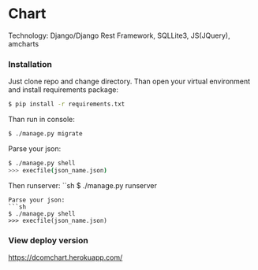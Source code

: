 # Chart

Technology:
Django/Django Rest Framework,
SQLLite3, JS(JQuery), amcharts

### Installation

Just clone repo and change directory. Than open your virtual environment and install requirements package:
```sh
$ pip install -r requirements.txt
```
Than run in console:
```sh
$ ./manage.py migrate
```
Parse your json:
```sh
$ ./manage.py shell
>>> execfile(json_name.json) 
```
Then runserver:
``sh
$ ./manage.py runserver 
```
Parse your json:
```sh
$ ./manage.py shell
>>> execfile(json_name.json) 
```

### View deploy version
https://dcomchart.herokuapp.com/
